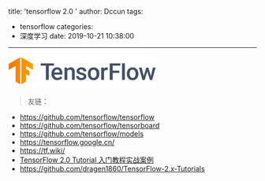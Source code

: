 title: 'tensorflow 2.0 '
author: Dccun
tags:
  - tensorflow
categories:
  - 深度学习
date: 2019-10-21 10:38:00
---
![upload successful](/images/pasted-8.png)

>友链：
- https://github.com/tensorflow/tensorflow
- https://github.com/tensorflow/tensorboard
- https://github.com/tensorflow/models
- https://tensorflow.google.cn/
- https://tf.wiki/
- [TensorFlow 2.0 Tutorial 入门教程实战案例](https://github.com/geektutu/tensorflow-tutorial-samples)
- https://github.com/dragen1860/TensorFlow-2.x-Tutorials